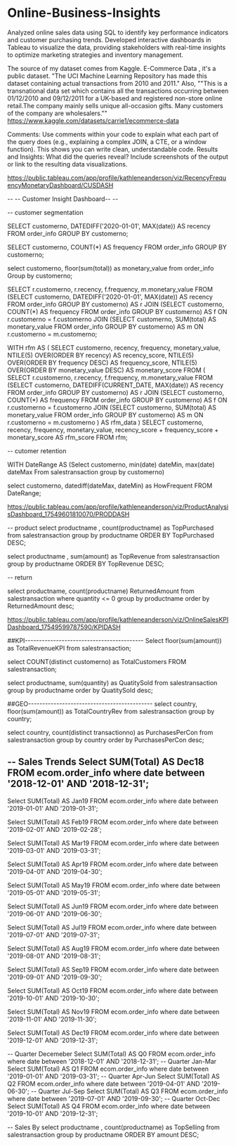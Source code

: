 # Online-Business-Insights

Analyzed online sales data using SQL to identify key performance indicators and customer purchasing trends. Developed interactive dashboards in Tableau to visualize the data, providing stakeholders with real-time insights to optimize marketing strategies and inventory management.

The source of my dataset comes from Kaggle. E-Commerce Data , it's a public dataset. "The UCI Machine Learning Repository has made this dataset containing actual transactions from 2010 and 2011." Also, ""This is a transnational data set which contains all the transactions occurring between 01/12/2010 and 09/12/2011 for a UK-based and registered non-store online retail.The company mainly sells unique all-occasion gifts. Many customers of the company are wholesalers."" 
https://www.kaggle.com/datasets/carrie1/ecommerce-data

Comments: Use comments within your code to explain what each part of the query does (e.g., explaining a complex JOIN, a CTE, or a window function). This shows you can write clean, understandable code.
Results and Insights: What did the queries reveal? Include screenshots of the output or link to the resulting data visualizations.



https://public.tableau.com/app/profile/kathleneanderson/viz/RecencyFrequencyMonetaryDashboard/CUSDASH

-- -- Customer Insight Dashboard-- --

-- customer segmentation
	
SELECT customerno, DATEDIFF('2020-01-01', MAX(date)) AS recency
FROM order_info
GROUP BY customerno;

SELECT customerno,
       COUNT(*) AS frequency
FROM order_info
GROUP BY customerno;

select customerno, floor(sum(total)) as monetary_value
from order_info
Group by customerno;

SELECT r.customerno,
       r.recency,
       f.frequency,
       m.monetary_value
FROM (SELECT customerno,
             DATEDIFF('2020-01-01', MAX(date)) AS recency
      FROM order_info
      GROUP BY customerno) AS r
JOIN (SELECT customerno,
             COUNT(*) AS frequency
      FROM order_info
      GROUP BY customerno) AS f
ON r.customerno = f.customerno
JOIN (SELECT customerno,
             SUM(total) AS monetary_value
      FROM order_info
      GROUP BY customerno) AS m
ON r.customerno = m.customerno;

WITH rfm AS (
    SELECT customerno,
           recency,
           frequency,
           monetary_value,
           NTILE(5) OVER(ORDER BY recency) AS recency_score,
           NTILE(5) OVER(ORDER BY frequency DESC) AS frequency_score,
           NTILE(5) OVER(ORDER BY monetary_value DESC) AS monetary_score
    FROM (
        SELECT r.customerno,
               r.recency,
               f.frequency,
               m.monetary_value
        FROM (SELECT customerno,
                     DATEDIFF(CURRENT_DATE, MAX(date)) AS recency
              FROM order_info
              GROUP BY customerno) AS r
        JOIN (SELECT customerno,
                     COUNT(*) AS frequency
              FROM order_info
              GROUP BY customerno) AS f
        ON r.customerno = f.customerno
        JOIN (SELECT customerno,
                     SUM(total) AS monetary_value
              FROM order_info
              GROUP BY customerno) AS m
        ON r.customerno = m.customerno
    ) AS rfm_data
)
SELECT customerno,
       recency,
       frequency,
       monetary_value,
       recency_score + frequency_score + monetary_score AS rfm_score
FROM rfm;


-- cutomer retention

 WITH DateRange AS 
	(Select customerno,
 min(date) dateMin,
 max(date) dateMax
 From salestransaction
 group by customerno)
 
select customerno, datediff(dateMax, dateMin) as HowFrequent
FROM   DateRange;



https://public.tableau.com/app/profile/kathleneanderson/viz/ProductAnalysisDashboard_17549601810070/PRODDASH


-- product
select productname , count(productname) as TopPurchased
from salestransaction
group by productname
ORDER BY TopPurchased DESC;

select productname , sum(amount) as TopRevenue
from salestransaction
group by productname
ORDER BY TopRevenue DESC;

-- return

select productname, count(productname) ReturnedAmount
from salestransaction
where quantity <= 0
group by productname
order by ReturnedAmount desc;


https://public.tableau.com/app/profile/kathleneanderson/viz/OnlineSalesKPIDashboard_17549599787590/KPIDASH

##KPI------------------------------------------
Select floor(sum(amount)) as TotalRevenueKPI
from salestransaction;

select COUNT(distinct customerno) as TotalCustomers
FROM salestransaction;

select productname, sum(quantity) as QuatitySold
from salestransaction
group by productname
order by QuatitySold desc;

##GEO--------------------------------------------
select country, floor(sum(amount)) as TotalCountryRev
from salestransaction
group by country;

select country, count(distinct transactionno) as PurchasesPerCon
from salestransaction
group by country
order by PurchasesPerCon desc;

-- Sales Trends 
Select SUM(Total) AS Dec18
FROM ecom.order_info
where date between '2018-12-01' AND '2018-12-31';
-- 
Select SUM(Total) AS Jan19
FROM ecom.order_info
where date between '2019-01-01' AND '2019-01-31';

Select SUM(Total) AS Feb19
FROM ecom.order_info
where date between '2019-02-01' AND '2019-02-28';

Select SUM(Total) AS Mar19
FROM ecom.order_info
where date between '2019-03-01' AND '2019-03-31';

Select SUM(Total) AS Apr19
FROM ecom.order_info
where date between '2019-04-01' AND '2019-04-30';

Select SUM(Total) AS May19
FROM ecom.order_info
where date between '2019-05-01' AND '2019-05-31';

Select SUM(Total) AS Jun19
FROM ecom.order_info
where date between '2019-06-01' AND '2019-06-30';

Select SUM(Total) AS Jul19
FROM ecom.order_info
where date between '2019-07-01' AND '2019-07-31';

Select SUM(Total) AS Aug19
FROM ecom.order_info
where date between '2019-08-01' AND '2019-08-31';

Select SUM(Total) AS Sep19
FROM ecom.order_info
where date between '2019-09-01' AND '2019-09-30';

Select SUM(Total) AS Oct19
FROM ecom.order_info
where date between '2019-10-01' AND '2019-10-30';

Select SUM(Total) AS Nov19
FROM ecom.order_info
where date between '2019-11-01' AND '2019-11-30';

Select SUM(Total) AS Dec19
FROM ecom.order_info
where date between '2019-12-01' AND '2019-12-31';


-- Quarter Decemeber
Select SUM(Total) AS Q0
FROM ecom.order_info
where date between '2018-12-01' AND '2018-12-31';
-- Quarter Jan-Mar
Select SUM(Total) AS Q1
FROM ecom.order_info
where date between '2019-01-01' AND '2019-03-31';
-- Quarter Apr-Jun
Select SUM(Total) AS Q2
FROM ecom.order_info
where date between '2019-04-01' AND '2019-06-30';
-- Quarter Jul-Sep
Select SUM(Total) AS Q3
FROM ecom.order_info
where date between '2019-07-01' AND '2019-09-30';
-- Quarter Oct-Dec
Select SUM(Total) AS Q4
FROM ecom.order_info
where date between '2019-10-01' AND '2019-12-31';

-- Sales By
select productname , count(productname) as TopSelling
from salestransaction
group by productname
ORDER BY amount DESC;

































